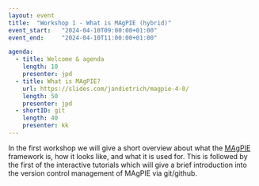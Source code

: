 ```yaml
---
layout: event
title:  "Workshop 1 - What is MAgPIE (hybrid)"
event_start:   "2024-04-10T09:00:00+01:00"
event_end:     "2024-04-10T11:00:00+01:00"

agenda:
  - title: Welcome & agenda
    length: 10
    presenter: jpd 
  - title: What is MAgPIE?
    url: https://slides.com/jandietrich/magpie-4-0/
    length: 50
    presenter: jpd
  - shortID: git
    length: 40
    presenter: kk
---
```

In the first workshop we will give a short overview about what the [MAgPIE](https://github.com/magpiemodel/magpie) framework is, how it looks like, and what it is used for. This is followed by the first of the interactive tutorials which will give a brief introduction into the version control management of MAgPIE via git/github.